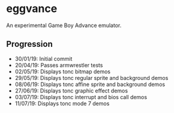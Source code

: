 # eggvance
An experimental Game Boy Advance emulator.

## Progression
- 30/01/19: Initial commit
- 20/04/19: Passes armwrestler tests
- 02/05/19: Displays tonc bitmap demos
- 29/05/19: Displays tonc regular sprite and background demos
- 08/06/19: Displays tonc affine sprite and background demos
- 27/06/19: Displays tonc graphic effect demos
- 03/07/19: Displays tonc interrupt and bios call demos
- 11/07/19: Displays tonc mode 7 demos
